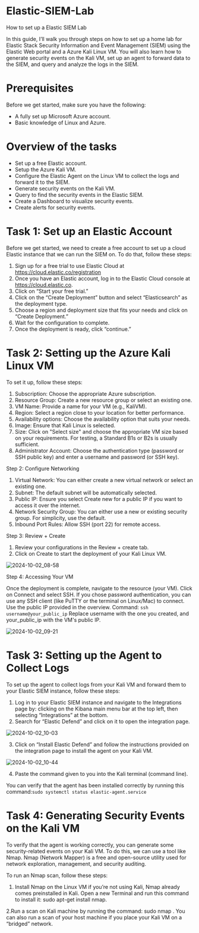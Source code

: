 # Elastic-SIEM-Lab
How to set up a Elastic SIEM Lab

In this guide, I’ll walk you through steps on how to set up a home lab for Elastic Stack Security Information and Event Management (SIEM) using the Elastic Web portal and a Azure Kali Linux VM. You will also learn how to generate security events on the Kali VM, set up an agent to forward data to the SIEM, and query and analyze the logs in the SIEM. 

# Prerequisites

Before we get started, make sure you have the following:

 - A fully set up Microsoft Azure account.
 - Basic knowledge of Linux and Azure.

# Overview of the tasks

  - Set up a free Elastic account.
  - Setup the Azure Kali VM.
  - Configure the Elastic Agent on the Linux VM to collect the logs and forward it to the SIEM.
  - Generate security events on the Kali VM.
  - Query to find the security events in the Elastic SIEM.
  - Create a Dashboard to visualize security events.
  - Create alerts for security events.

# Task 1: Set up an Elastic Account

Before we get started, we need to create a free account to set up a cloud Elastic instance that we can run the SIEM on. To do that, follow these steps:

  1. Sign up for a free trial to use Elastic Cloud at https://cloud.elastic.co/registration
  2. Once you have an Elastic account, log in to the Elastic Cloud console at https://cloud.elastic.co.
  3. Click on “Start your free trial.”
  4. Click on the “Create Deployment” button and select “Elasticsearch” as the deployment type.
  5. Choose a region and deployment size that fits your needs and click on “Create Deployment.”
  6. Wait for the configuration to complete.
  7. Once the deployment is ready, click “continue.”

# Task 2: Setting up the Azure Kali Linux VM

To set it up, follow these steps:

 1. Subscription: Choose the appropriate Azure subscription.
 2. Resource Group: Create a new resource group or select an existing one.
 3. VM Name: Provide a name for your VM (e.g., KaliVM).
 4. Region: Select a region close to your location for better performance.
 5. Availability options: Choose the availability option that suits your needs.
 6. Image: Ensure that Kali Linux is selected.
 7. Size: Click on "Select size" and choose the appropriate VM size based on your requirements. For testing, a Standard B1s or B2s is usually sufficient.
 8. Administrator Account: Choose the authentication type (password or SSH public key) and enter a username and password (or SSH key).

Step 2: Configure Networking

  1. Virtual Network: You can either create a new virtual network or select an existing one.
  2. Subnet: The default subnet will be automatically selected.
  3. Public IP: Ensure you select Create new for a public IP if you want to access it over the internet.
  4. Network Security Group: You can either use a new or existing security group. For simplicity, use the default.
  5. Inbound Port Rules: Allow SSH (port 22) for remote access.

Step 3: Review + Create

  1. Review your configurations in the Review + create tab.
  2. Click on Create to start the deployment of your Kali Linux VM.

![2024-10-02_08-58](https://github.com/user-attachments/assets/dbf115f4-5946-47db-b2ee-2795f9826e0a)


Step 4: Accessing Your VM

   Once the deployment is complete, navigate to the resource (your VM).
   Click on Connect and select SSH.
    If you chose password authentication, you can use any SSH client (like PuTTY or the terminal on Linux/Mac) to connect. Use the public IP provided in the overview.
        Command: ```ssh username@your_public_ip```
        Replace username with the one you created, and your_public_ip with the VM's public IP.

 ![2024-10-02_09-21](https://github.com/user-attachments/assets/dfa727fd-a426-40a2-9316-5d591ac2281f)
 
# Task 3: Setting up the Agent to Collect Logs
To set up the agent to collect logs from your Kali VM and forward them to your Elastic SIEM instance, follow these steps:

 1. Log in to your Elastic SIEM instance and navigate to the Integrations page by: clicking on the Kibana main menu bar at the top left, then selecting “Integrations” at the bottom.
 2. Search for “Elastic Defend” and click on it to open the integration page.

![2024-10-02_10-03](https://github.com/user-attachments/assets/e0a3c444-efd8-4da7-b86f-33bbe5bfef1a)


3. Click on “Install Elastic Defend” and follow the instructions provided on the integration page to install the agent on your Kali VM.

![2024-10-02_10-44](https://github.com/user-attachments/assets/f032a45b-fc6c-4082-beb2-1f146ac37a0a)

4. Paste the command given to you into the Kali terminal (command line).

You can verify that the agent has been installed correctly by running this command:```sudo systemctl status elastic-agent.service```

# Task 4: Generating Security Events on the Kali VM

To verify that the agent is working correctly, you can generate some security-related events on your Kali VM. To do this, we can use a tool like Nmap. Nmap (Network Mapper) is a free and open-source utility used for network exploration, management, and security auditing.

To run an Nmap scan, follow these steps:

1. Install Nmap on the Linux VM if you’re not using Kali, Nmap already comes preinstalled in Kali. Open a new Terminal and run this command to install it: sudo apt-get install nmap.
   
2.Run a scan on Kali machine by running the command: sudo nmap <vm-ip>. You can also run a scan of your host machine if you place your Kali VM on a “bridged” network.

